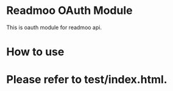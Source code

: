 
Readmoo OAuth Module
=====================

This is oauth module for readmoo api.


How to use
==========

Please refer to test/index.html.
=======


